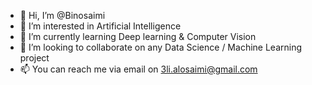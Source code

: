 - 👋 Hi, I’m @Binosaimi
- 👀 I’m interested in Artificial Intelligence 
- 🌱 I’m currently learning Deep learning & Computer Vision
- 💞️ I’m looking to collaborate on any Data Science / Machine Learning project
- 📫 You can reach me via email on 3li.alosaimi@gmail.com

<!---
Binosaimi/Binosaimi is a ✨ special ✨ repository because its `README.md` (this file) appears on your GitHub profile.
You can click the Preview link to take a look at your changes.
--->
